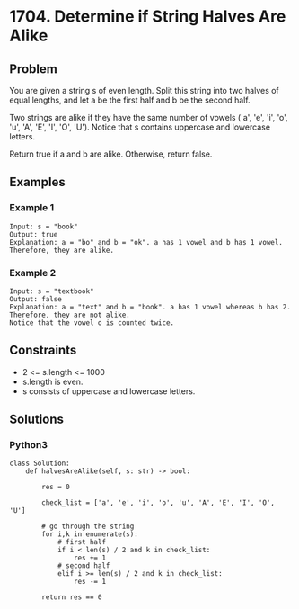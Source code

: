 # 1704. Determine if String Halves Are Alike

## Problem

You are given a string s of even length. Split this string into two halves of equal lengths, and let a be the first half and b be the second half.

Two strings are alike if they have the same number of vowels ('a', 'e', 'i', 'o', 'u', 'A', 'E', 'I', 'O', 'U'). Notice that s contains uppercase and lowercase letters.

Return true if a and b are alike. Otherwise, return false.

## Examples

### Example 1

```
Input: s = "book"
Output: true
Explanation: a = "bo" and b = "ok". a has 1 vowel and b has 1 vowel. Therefore, they are alike.
```

### Example 2

```
Input: s = "textbook"
Output: false
Explanation: a = "text" and b = "book". a has 1 vowel whereas b has 2. Therefore, they are not alike.
Notice that the vowel o is counted twice.
```

## Constraints

* 2 <= s.length <= 1000
* s.length is even.
* s consists of uppercase and lowercase letters.

## Solutions

### Python3

```
class Solution:
    def halvesAreAlike(self, s: str) -> bool:
        
        res = 0
        
        check_list = ['a', 'e', 'i', 'o', 'u', 'A', 'E', 'I', 'O', 'U']
        
        # go through the string
        for i,k in enumerate(s):
            # first half
            if i < len(s) / 2 and k in check_list:
                res += 1
            # second half
            elif i >= len(s) / 2 and k in check_list:
                res -= 1
        
        return res == 0
```
